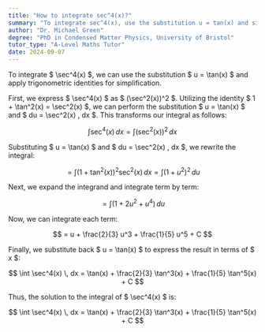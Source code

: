 ```yaml
---
title: "How to integrate sec^4(x)?"
summary: "To integrate sec^4(x), use the substitution u = tan(x) and simplify using trigonometric identities."
author: "Dr. Michael Green"
degree: "PhD in Condensed Matter Physics, University of Bristol"
tutor_type: "A-Level Maths Tutor"
date: 2024-09-07
---
```


To integrate $ \sec^4(x) $, we can use the substitution $ u = \tan(x) $ and apply trigonometric identities for simplification.

First, we express $ \sec^4(x) $ as $ (\sec^2(x))^2 $. Utilizing the identity $ 1 + \tan^2(x) = \sec^2(x) $, we can perform the substitution $ u = \tan(x) $ and $ du = \sec^2(x) \, dx $. This transforms our integral as follows:

$$
\int \sec^4(x) \, dx = \int (\sec^2(x))^2 \, dx
$$

Substituting $ u = \tan(x) $ and $ du = \sec^2(x) \, dx $, we rewrite the integral:

$$
= \int (1 + \tan^2(x))^2 \sec^2(x) \, dx = \int (1 + u^2)^2 \, du
$$

Next, we expand the integrand and integrate term by term:

$$
= \int (1 + 2u^2 + u^4) \, du
$$

Now, we can integrate each term:

$$
= u + \frac{2}{3} u^3 + \frac{1}{5} u^5 + C
$$

Finally, we substitute back $ u = \tan(x) $ to express the result in terms of $ x $:

$$
\int \sec^4(x) \, dx = \tan(x) + \frac{2}{3} \tan^3(x) + \frac{1}{5} \tan^5(x) + C
$$

Thus, the solution to the integral of $ \sec^4(x) $ is:

$$
\int \sec^4(x) \, dx = \tan(x) + \frac{2}{3} \tan^3(x) + \frac{1}{5} \tan^5(x) + C
$$
    